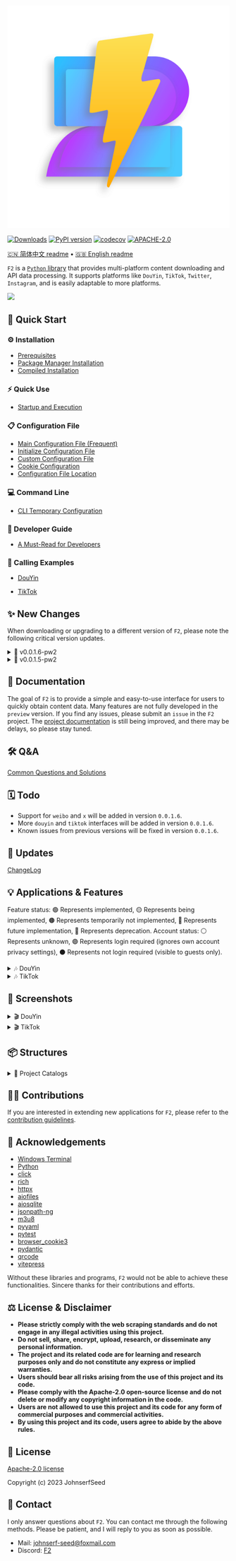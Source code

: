 <p align="center">
  <img src="https://github.com/Johnserf-Seed/f2/raw/main/docs/public/f2-logo-with-shadow-svg@0.5x.svg" alt="Logo">
</p>

[![Downloads](https://pepy.tech/badge/f2/month)](https://pepy.tech/project/f2)
[![PyPI version](https://badge.fury.io/py/f2.svg)](https://badge.fury.io/py/f2)
[![codecov](https://codecov.io/gh/Johnserf-Seed/f2/graph/badge.svg?token=T9DH4QPZSS)](https://codecov.io/gh/Johnserf-Seed/f2)
[![APACHE-2.0](https://img.shields.io/github/license/johnserf-seed/f2)](https://github.com/Johnserf-Seed/f2/blob/main/LICENSE)


[🇨🇳 简体中文 readme](https://github.com/Johnserf-Seed/f2/blob/main/README.md)
 • [🇬🇧 English readme](https://github.com/Johnserf-Seed/f2/blob/main/README.en.md)


`F2` is a [`Python` library](https://pypi.org/project/f2/) that provides multi-platform content downloading and API data processing. It supports platforms like `DouYin`, `TikTok`, `Twitter`, `Instagram`, and is easily adaptable to more platforms.

<img src='https://github.com/Johnserf-Seed/f2/assets/40727745/82644596-7eca-48ec-91b0-3c5e4c24ee90'>

## 🚀 Quick Start

### ⚙️ Installation

- [Prerequisites](https://johnserf-seed.github.io/f2/install.html#%E5%BF%85%E5%A4%87%E6%9D%A1%E4%BB%B6)
- [Package Manager Installation](https://johnserf-seed.github.io/f2/install.html#%E5%8C%85%E7%AE%A1%E7%90%86%E5%99%A8%E5%AE%89%E8%A3%85)
- [Compiled Installation](https://johnserf-seed.github.io/f2/install.html#%E7%BC%96%E8%AF%91%E5%AE%89%E8%A3%85)

### ⚡ Quick Use

- [Startup and Execution](https://johnserf-seed.github.io/f2/quick-start.html#%E5%90%AF%E5%8A%A8%E5%92%8C%E8%BF%90%E8%A1%8C)

### 📋 Configuration File

- [Main Configuration File (Frequent)](https://johnserf-seed.github.io/f2/site-config.html#%E4%B8%BB%E9%85%8D%E7%BD%AE%E6%96%87%E4%BB%B6)
- [Initialize Configuration File](https://johnserf-seed.github.io/f2/site-config.html#%E5%88%9D%E5%A7%8B%E5%8C%96%E9%85%8D%E7%BD%AE%E6%96%87%E4%BB%B6)
- [Custom Configuration File](https://johnserf-seed.github.io/f2/site-config.html#%E8%87%AA%E5%AE%9A%E4%B9%89%E9%85%8D%E7%BD%AE%E6%96%87%E4%BB%B6)
- [Cookie Configuration](https://johnserf-seed.github.io/f2/site-config.html#%E9%85%8D%E7%BD%AEcookie)
- [Configuration File Location](https://johnserf-seed.github.io/f2/site-config.html#%E9%85%8D%E7%BD%AE%E6%96%87%E4%BB%B6%E7%9A%84%E4%BD%8D%E7%BD%AE)

### 💻 Command Line

- [CLI Temporary Configuration](https://johnserf-seed.github.io/f2/cli.html#cli%E4%B8%B4%E6%97%B6%E9%85%8D%E7%BD%AE)

### 📘 Developer Guide

- [A Must-Read for Developers](https://johnserf-seed.github.io/f2/guide/what-is-f2.html)

### 🧩 Calling Examples

- [DouYin](https://johnserf-seed.github.io/f2/guide/apps/douyin/)

- [TikTok](https://johnserf-seed.github.io/f2/guide/apps/tiktok/)


## ✨ New Changes

When downloading or upgrading to a different version of `F2`, please note the following critical version updates.

<details>
  <summary> 📡 v0.0.1.6-pw2 </summary>

  - For more changes, see [ChangeLog](https://github.com/Johnserf-Seed/f2/blob/main/CHANGELOG.md#0015---2024-04-04).
</details>

<details>
  <summary> 📡 v0.0.1.5-pw2 </summary>

  - `XBogus` parameter in `0.0.1.5` version now supports custom User-Agent (UA), please pay attention to UA specification.
  - The rebuilt database contains original data of interfaces, so you need to delete the old database file. If you want to retain records, please pay attention to migration.
  - The return types of all `fetch` methods have been unified to filter types, so you need to pay attention to this change.
  - Filter has added the `_to_raw` method, which can convert the filter to original interface data.
  - The file name template has been updated, and if your file name does not meet the specifications, an exception will be thrown.
  - `douyin` collection page links cannot be resolved, see [Douyin Collection Works](#抖音合集作品).
  - For more changes, see [ChangeLog](https://github.com/Johnserf-Seed/f2/blob/main/CHANGELOG.md#0015---2024-04-04).
</details>


## 📑 Documentation

The goal of `F2` is to provide a simple and easy-to-use interface for users to quickly obtain content data.
Many features are not fully developed in the `preview` version. If you find any issues, please submit an `issue` in the `F2` project. The [project documentation](https://johnserf-seed.github.io/f2/) is still being improved, and there may be delays, so please stay tuned.


## 🛠️ Q&A

[Common Questions and Solutions](https://johnserf-seed.github.io/f2/question-answer/qa.html)


## 🗓️ Todo

- Support for `weibo` and `x` will be added in version `0.0.1.6`.
- More `douyin` and `tiktok` interfaces will be added in version `0.0.1.6`.
- Known issues from previous versions will be fixed in version `0.0.1.6`.


## 🐛 Updates

[ChangeLog](https://github.com/Johnserf-Seed/f2/blob/main/CHANGELOG.md)


## 💡 Applications & Features

Feature status: 🟢 Represents implemented, 🟡 Represents being implemented, 🟤 Represents temporarily not implemented, 🔵 Represents future implementation, 🔴 Represents deprecation.
Account status: ⚪ Represents unknown, 🟣 Represents login required (ignores own account privacy settings), ⚫ Represents not login required (visible to guests only).

<details>
  <summary> 🎶 DouYin </summary>

  - 🟣 Indicates that login is required to download works that are only visible to oneself, favorited works, works in collection folders, or liked works. (After login, ignores own privacy settings and obtains personalized content)
  - ⚫ Indicates that login is not required to download public works, works in collection folders, liked works, etc. (Only downloads works visible to others and pages)

  | Feature | Account Status | Interface | Feature Status |
  | --- | --- | --- | --- |
  | User Information | 🟣⚫ | `fetch_user_profile` | 🟢 |
  | Single Work (Video, Album, Daily) | 🟣⚫ | `fetch_one_video` | 🟢 |
  | Home Page Works | 🟣⚫ | `fetch_user_post_videos` | 🟢 |
  | Liked Works | 🟣⚫ | `fetch_user_like_videos` | 🟢 |
  | Favorite Works | 🟣 | `fetch_user_collects_videos` | 🟢 |
  | Collection Works | 🟣 | `fetch_user_collection_videos` | 🟢 |
  | Collected Original Sound | 🟣 | `fetch_user_music_collection` | 🟢 |
  | Collected Collections | 🟣 | `fetch_user_mix_collection` | 🔵 |
  | Collected Short Films | 🟣 | `fetch_user_series_collection` | 🟤 |
  | Collection Works | ⚫ | `fetch_user_mix_videos` | 🟢 |
  | Home Page Recommended Works | 🟣⚫ | `fetch_user_feed_videos` | 🟡 |
  | Similar Recommended Works | ⚫ | `fetch_related_videos` | 🟢 |
  | Live Room Information (Stream Download) | ⚫ | `fetch_user_live_videos`, `fetch_user_live_videos_by_room_id` | 🟢 |
  | Live Room Danmaku | ⚫ | `fetch_user_live_danmu` | 🔵 |
  | Following Users' Live Broadcasts | 🟣⚫ | `fetch_user_following_lives` | 🔵 |
  | Following User Information | 🟣⚫ | `fetch_user_following` | 🟢 |
  | Fan User Information | 🟣⚫ | `fetch_user_follower` | 🟢 |
  | Following User Works | 🟣⚫ | `fetch_user_following_videos` | 🟤 |
  | Fan User Works | 🟣⚫ | `fetch_user_follower_videos` | 🟤 |
  | Friend's Works | 🟣 | `fetch_user_friend_videos` | 🔵 |
  | Search Videos | ⚫ | `fetch_search_videos` | 🔵 |
  | Search Users | ⚫ | `fetch_search_users` | 🔵 |
  | Search Lives | ⚫ | `fetch_search_lives` | 🔵 |
  | Guess What You Want to Search (Related Search) | ⚫ | `fetch_search_suggest` | 🟤 |
  | DouYin Hotspot | ⚫ | `fetch_hot_search` | 🟤 |
  | Work Comments | 🟣⚫ | `fetch_video_comments` | 🔵 |
  | Viewing History | 🟣 | `fetch_user_history_read` | 🟤 |
  | Watch Later | 🟣 | `fetch_user_watch_later` | 🟤 |
  | ... | ... | ... | ... |
 </details>

<details>
  <summary> 🎶 TikTok </summary>

  - 🟣 Indicates that login is required to download works that are only visible to oneself, favorited works, works in collection folders, or liked works. (After login, ignores own privacy settings and obtains personalized content)
  - ⚫ Indicates that login is not required to download public works, works in collection folders, liked works, etc. (Only downloads works visible to others and pages)

  | Feature | Account Status | Interface | Feature Status |
  | --- | --- | --- | --- |
  | User Information | 🟣⚫ | `fetch_user_profile` | 🟢 |
  | Single Work | 🟣⚫ | `fetch_one_video` | 🟢 |
  | Home Page Works | 🟣⚫ | `fetch_user_post_videos` | 🟢 |
  | Liked Works | 🟣⚫ | `fetch_user_like_videos` | 🟢 |
  | Favorite Works | 🟣⚫ | `fetch_user_collect_videos` | 🟢 |
  | Playlist Works | 🟣⚫ | `fetch_user_mix_videos` | 🟢 |
  |Post Search|🟣⚫|`fetch_search_videos`|🟢|
  | ... | ... | ... | ... |
 </details>


## 📸 Screenshots

<details>
  <summary> 🎬 DouYin </summary>

  ### DouYin Single Work

  <img src='https://github.com/Johnserf-Seed/f2/assets/40727745/3e7c685e-0a0e-4d3a-a605-56eccb71c467'>

  ### DouYin Home Page Works

  <img src='https://github.com/Johnserf-Seed/f2/assets/40727745/0743627d-4f03-43c9-94f0-653903382685'>

  ### DouYin Liked Works

  <img src='https://github.com/Johnserf-Seed/f2/assets/40727745/95c588f7-45ab-4713-8102-7cd84452c0b8'>

  ### DouYin Favorite Works

  <img src='https://github.com/Johnserf-Seed/f2/assets/40727745/66951156-43df-4152-9b0c-4ee4f58a1e38'>

  ### DouYin Collection Works

  <img src='https://github.com/Johnserf-Seed/f2/assets/40727745/37e2354b-3548-4ade-afa4-f8bb8108c565'>

  ### DouYin Collected Original Sound

  <img src='https://github.com/Johnserf-Seed/f2/assets/40727745/e0837eff-a7c2-4e6e-99fb-71e85ace83dc'>

  ### DouYin Collection Works

  Support for parsing any work link in the collection
  <img src='https://github.com/Johnserf-Seed/f2/assets/40727745/fa79c123-2552-49ed-b37f-0931489dcdad'>

  Collection link parsing
  <img src='https://github.com/Johnserf-Seed/f2/assets/40727745/1dd41daa-f375-448f-a3aa-55c14a4bf36c'>

  ### DouYin Hotspot

  <img src='https://github.com/Johnserf-Seed/f2/assets/40727745/4378b171-ccfd-457d-8850-4a509d888d85'>

  ### DouYin Live Room Information

  <img src='https://github.com/Johnserf-Seed/f2/assets/40727745/6d62dc77-82cc-48b8-a1b1-ff98b04b5952'>

  ### DouYin Live Room Danmaku

  <img src='https://github.com/Johnserf-Seed/f2/assets/40727745/96a586a4-94c4-4866-b2ac-446b58d8f8a0'>

  ### DouYin Related Videos

  <img src="https://github.com/Johnserf-Seed/f2/assets/40727745/e36fb510-39ef-486e-b944-7dbf8cf25c36">

</details>

<details>
  <summary> 🎬 TikTok </summary>

  ### TikTok Single Work

  <img src='https://github.com/Johnserf-Seed/f2/assets/40727745/e08628c9-c6e7-4982-90a9-d9788db9ef6a'>

  ### TikTok Home Page Works

  <img src='https://github.com/Johnserf-Seed/f2/assets/40727745/0d334e32-3d47-4c17-a4d8-44898f8a71a6'>

  ### TikTok Liked Works

  <img src='https://github.com/Johnserf-Seed/f2/assets/40727745/a1fd1123-d60a-4e08-9e65-16e6dcab30da'>

  ### TikTok Favorite Works

  <img src='https://github.com/Johnserf-Seed/f2/assets/40727745/e87d34f4-04e5-47f5-9e46-233e68ab39db'>

  ### TikTok Collection Works

  <img src='https://github.com/Johnserf-Seed/f2/assets/40727745/0919b53c-4605-464e-90cd-5b4c8d3e8e88'>

  ### TikTok Collected Original Sound

  <img src='https://github.com/Johnserf-Seed/f2/assets/40727745/17c9eb02-53b5-4484-8a6d-777a074b99d9'>

  ### TikTok Post Search
  <img src='https://github.com/Johnserf-Seed/f2/assets/40727745/091e66d5-f123-4883-9360-db3dad359d7d'>

</details>


## 📦 Structures

<details>
  <summary>📁 Project Catalogs</summary>

  ```bash
  .
  ├── .github
  │   ├── ISSUE_TEMPLATE
  │   │   ├── ask-question.md
  │   │   ├── bug-report.md
  │   │   └── feature_request.md
  │   └── workflows
  │       └── Codecov.yml
  │       └── deploy.yml
  ├── .gitignore
  ├── .vscode
  │   └── settings.json
  ├── CHANGELOG.md
  ├── CODE_OF_CONDUCT.md
  ├── CONTRIBUTING.md
  ├── CONTRIBUTORS.md
  ├── LICENSE
  ├── README.en.md
  ├── README.md
  ├── SECURITY.md
  ├── docs
  │   ├── .vitepress
  │   │   ├── config.mts
  │   │   └── theme
  │   │       ├── index.ts
  │   │       └── styles
  │   │           └── vars.css
  │   ├── advance-guide.md
  │   ├── cli.md
  │   ├── en
  │   │   ├── advance-guide.md
  │   │   ├── api-examples.md
  │   │   ├── cli.md
  │   │   ├── guide
  │   │   │   └── what-is-f2.md
  │   │   ├── index.md
  │   │   ├── install.md
  │   │   ├── markdown-examples.md
  │   │   ├── quick-start.md
  │   │   └── site-config.md
  │   ├── guide
  │   │   ├── api-examples.md
  │   │   ├── apps
  │   │   │   ├── douyin
  │   │   │   │   └── index.md
  │   │   │   └── tiktok
  │   │   │       └── index.md
  │   │   └── what-is-f2.md
  │   ├── index.md
  │   ├── install.md
  │   ├── package-lock.json
  │   ├── package.json
  │   ├── public
  │   │   ├── douyin
  │   │   │   ├── cli-start-2.png
  │   │   │   ├── cli-start.png
  │   │   │   ├── code-start-2.png
  │   │   │   ├── code-start.png
  │   │   │   ├── log-2-console.png
  │   │   │   ├── pytest-ok.png
  │   │   │   └── set-debug.png
  │   │   ├── f2-help.png
  │   │   ├── f2-logo-with-no-shadow.png
  │   │   ├── f2-logo-with-shadow-mini.png
  │   │   ├── f2-logo-with-shadow-svg@0.25x.svg
  │   │   ├── f2-logo-with-shadow-svg@0.5x.svg
  │   │   ├── f2-logo-with-shadow-svg@0.75x.svg
  │   │   ├── f2-logo-with-shadow-svg@1.0x.svg
  │   │   ├── f2-logo-with-shadow-svg@1.5x.svg
  │   │   ├── f2-logo-with-shadow-svg@2.0x.svg
  │   │   ├── f2-logo-with-shadow.png
  │   │   └── f2-logo.ico
  │   ├── question-answer
  │   │   └── qa.md
  │   ├── quick-start.md
  │   ├── reference
  │   │   └── runtime-api.md
  │   ├── site-config.md
  │   ├── snippets
  │   │   ├── QA.md
  │   │   ├── douyin
  │   │   │   ├── aweme-id.py
  │   │   │   ├── format-file-name.py
  │   │   │   ├── mstoken-false.py
  │   │   │   ├── mstoken-real.py
  │   │   │   ├── one-video.py
  │   │   │   ├── s_v_web_id.py
  │   │   │   ├── sec-user-id.py
  │   │   │   ├── show-qrcode.py
  │   │   │   ├── sso-login.py
  │   │   │   ├── support-link.md
  │   │   │   ├── ttwid.py
  │   │   │   ├── user-collection.py
  │   │   │   ├── user-collects.py
  │   │   │   ├── user-folder.py
  │   │   │   ├── user-follower.py
  │   │   │   ├── user-following.py
  │   │   │   ├── user-get-add.py
  │   │   │   ├── user-like.py
  │   │   │   ├── user-live-room-id.py
  │   │   │   ├── user-live.py
  │   │   │   ├── user-mix.py
  │   │   │   ├── user-nickname.py
  │   │   │   ├── user-post.py
  │   │   │   ├── user-profile.py
  │   │   │   ├── verify_fp.py
  │   │   │   ├── video-get-add.py
  │   │   │   ├── webcast-id.py
  │   │   │   └── xbogus.py
  │   │   ├── set-debug.py
  │   │   ├── tiktok
  │   │   │   ├── aweme-id.py
  │   │   │   ├── format-file-name.py
  │   │   │   ├── one-video.py
  │   │   │   ├── sec-uid.py
  │   │   │   ├── support-link.md
  │   │   │   ├── token-manager.py
  │   │   │   ├── unique-id.py
  │   │   │   ├── user-collect.py
  │   │   │   ├── user-folder.py
  │   │   │   ├── user-get-add.py
  │   │   │   ├── user-like.py
  │   │   │   ├── user-mix.py
  │   │   │   ├── user-nickname.py
  │   │   │   ├── user-playlist.py
  │   │   │   ├── user-post.py
  │   │   │   ├── user-profile.py
  │   │   │   ├── video-get-add.py
  │   │   │   └── xbogus.py
  │   │       └── user-profile.py
  ├── f2
  │   ├── __init__.py
  │   ├── __main__.py
  │   ├── apps
  │   │   ├── __apps__.py
  │   │   ├── __init__.py
  │   │   ├── douyin
  │   │   │   ├── api.py
  │   │   │   ├── cli.py
  │   │   │   ├── crawler.py
  │   │   │   ├── db.py
  │   │   │   ├── dl.py
  │   │   │   ├── filter.py
  │   │   │   ├── handler.py
  │   │   │   ├── help.py
  │   │   │   ├── model.py
  │   │   │   ├── test
  │   │   │   │   ├── test_apps_model.py
  │   │   │   │   ├── test_aweme_id.py
  │   │   │   │   ├── test_crawler.py
  │   │   │   │   ├── test_handler.py
  │   │   │   │   ├── test_lrc.py
  │   │   │   │   ├── test_room_id.py
  │   │   │   │   ├── test_sec_user_id.py
  │   │   │   │   └── test_webcast_id.py
  │   │   │   └── utils.py
  │   │   ├── tiktok
  │   │   │   ├── api.py
  │   │   │   ├── cli.py
  │   │   │   ├── crawler.py
  │   │   │   ├── db.py
  │   │   │   ├── dl.py
  │   │   │   ├── filter.py
  │   │   │   ├── handler.py
  │   │   │   ├── help.py
  │   │   │   ├── model.py
  │   │   │   └── utils.py
  │   │   ├── twitter
  │   │   │   ├── api.py
  │   │   │   ├── cli.py
  │   │   │   ├── crawler.py
  │   │   │   ├── db.py
  │   │   │   ├── dl.py
  │   │   │   ├── filter.py
  │   │   │   ├── handler.py
  │   │   │   ├── help.py
  │   │   │   ├── model.py
  │   │   │   └── utils.py
  │   ├── cli
  │   │   ├── __init__.py
  │   │   ├── cli_commands.py
  │   │   └── cli_console.py
  │   ├── conf
  │   │   ├── app.yaml
  │   │   ├── conf.yaml
  │   │   ├── defaults.yaml
  │   │   └── test.yaml
  │   ├── crawlers
  │   │   └── base_crawler.py
  │   ├── db
  │   │   └── base_db.py
  │   ├── dl
  │   │   └── base_downloader.py
  │   ├── exceptions
  │   │   ├── __init__.py
  │   │   ├── api_exceptions.py
  │   │   ├── db_exceptions.py
  │   │   └── file_exceptions.py
  │   ├── helps.py
  │   ├── i18n
  │   │   └── translator.py
  │   ├── languages
  │   │   ├── en_US
  │   │   │   └── LC_MESSAGES
  │   │   │       └── en_US.mo
  │   │   └── zh_CN
  │   │       └── LC_MESSAGES
  │   │           └── zh_CN.mo
  │   ├── log
  │   │   └── logger.py
  │   └── utils
  │       ├── __init__.py
  │       ├── _dl.py
  │       ├── _signal.py
  │       ├── _singleton.py
  │       ├── conf_manager.py
  │       ├── json_filter.py
  │       ├── mode_handler.py
  │       ├── utils.py
  │       └── xbogus.py
  │   ├── app.yaml
  │   ├── conf.yaml
  │   └── defaults.yaml
  ├── package-lock.json
  ├── package.json
  ├── pyproject.toml
  ├── tests
  │   ├── test_cli_console.py
  │   ├── test_desc_limit.py
  │   ├── test_dl.py
  │   ├── test_excetions.py
  │   ├── test_i18n.py
  │   ├── test_logger.py
  │   ├── test_signal.py
  │   ├── test_singleton.py
  │   ├── test_utils.py
  │   └── test_xbogus.py

  ```

</details>


## 👨‍💻 Contributions

If you are interested in extending new applications for `F2`, please refer to the [contribution guidelines](https://github.com/Johnserf-Seed/f2/blob/main/.github/CONTRIBUTING.md).


## 🙏 Acknowledgements

- [Windows Terminal](https://aka.ms/terminal)
- [Python](https://www.python.org/)
- [click](https://github.com/pallets/click)
- [rich](https://github.com/Textualize/rich)
- [httpx](https://github.com/encode/httpx)
- [aiofiles](https://github.com/Tinche/aiofiles)
- [aiosqlite](https://github.com/omnilib/aiosqlite)
- [jsonpath-ng](https://github.com/h2non/jsonpath-ng)
- [m3u8](https://github.com/globocom/m3u8)
- [pyyaml](https://github.com/yaml/pyyaml)
- [pytest](https://github.com/pytest-dev/pytest)
- [browser_cookie3](https://github.com/borisbabic/browser_cookie3)
- [pydantic](https://github.com/samuelcolvin/pydantic)
- [qrcode](https://github.com/lincolnloop/python-qrcode)
- [vitepress](https://github.com/vuejs/vitepress)

Without these libraries and programs, `F2` would not be able to achieve these functionalities. Sincere thanks for their contributions and efforts.


## ⚖️ License & Disclaimer

- **Please strictly comply with the web scraping standards and do not engage in any illegal activities using this project.**
- **Do not sell, share, encrypt, upload, research, or disseminate any personal information.**
- **The project and its related code are for learning and research purposes only and do not constitute any express or implied warranties.**
- **Users should bear all risks arising from the use of this project and its code.**
- **Please comply with the Apache-2.0 open-source license and do not delete or modify any copyright information in the code.**
- **Users are not allowed to use this project and its code for any form of commercial purposes and commercial activities.**
- **By using this project and its code, users agree to abide by the above rules.**


## 📜 License

[Apache-2.0 license](https://www.apache.org/licenses/LICENSE-2.0.html)

Copyright (c) 2023 JohnserfSeed


## 📧 Contact

I only answer questions about `F2`. You can contact me through the following methods. Please be patient, and I will reply to you as soon as possible.

- Mail: [johnserf-seed@foxmail.com](mailto:johnserf-seed@foxmail.com)
- Discord: [F2](https://discord.gg/3PhtPmgHf8)
